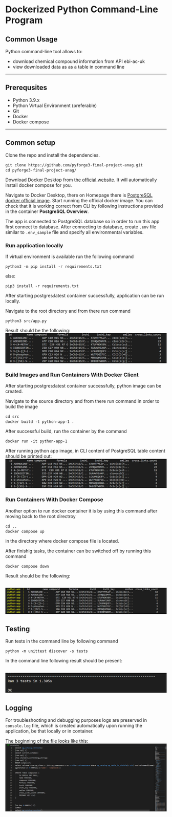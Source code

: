# Dockerized Python Command-Line Program

## Common Usage
Python command-line tool allows to:
- download chemical compound information from API ebi-ac-uk
- view downloaded data as as a table in command line

---
## Prerequsites
- Python 3.9.x
- Python Virtual Environment (preferable)
- Git
- Docker
- Docker compose
---
## Common setup
Clone the repo and install the dependencies.
```
git clone https://github.com/pyforge3-final-project-anag.git
cd pyforge3-final-project-anag/
```

Download Docker Desktop from [the official website](https://docs.docker.com/desktop/). It will automatically install docker compose for you.

Navigate to Docker Desktop, there on Homepage there is [PostgreSQL docker official image](https://hub.docker.com/_/postgres).
Start running the official docker image.
You can check that it is working correct from CLI by following instructions provided in the container **PostgreSQL Overview**. 

The app is connected to PostgreSQL database so in order to run this app first connect to database. After connecting to database, create `.env` file similar to `.env_sample` file and specify all environmental variables.

### Run application locally

If virtual environment is available run the following command

```
python3 -m pip install -r requirements.txt
```

else:
```
pip3 install -r requirements.txt
```

After starting postgres:latest container successfully, application can be run locally. 

Navigate to the root directory and from there run command
```
python3 src/app.py
```

Result should be the following:
![executed_test_cases](__screenshots/local_run.png?raw=true "Title")

### Build Images and Run Containers With Docker Client

After starting postgres:latest container successfully, python image can be created. 

Navigate to the source directory and from there run command in order to build the image
```
cd src
docker build -t python-app-1 .
```
After successful build, run the container by the command
```
docker run -it python-app-1
```

After running python app image, in CLI content of PostgreSQL table content should be printed out:
![executed_test_cases](__screenshots\docker_client_result.png?raw=true "Title")

### Run Containers With Docker Compose

Another option to run docker container it is by using this command after moving back to the root directroy
```
cd ..
docker compose up
``` 
in the directory where docker compose file is located.

After finishig tasks, the container can be switched off by running this command 
```
docker compose down
```

Result should be the following:

![executed_test_cases](__screenshots/docker_compose_result.png?raw=true "Title")
---
## Testing
Run tests in the command line by following command
```
python -m unittest discover -s tests
```
In the command line following result should be present:

![executed_test_cases](__screenshots/executed_test_cases.png?raw=true "Title")
---
## Logging

For troubleshooting and debugging purposes logs are preserved in `console.log` file, which is created automatically upon running the application, be that locally or in container.

The beginning of the file looks like this:
![console_log](__screenshots/console_log.png?raw=true "Title")